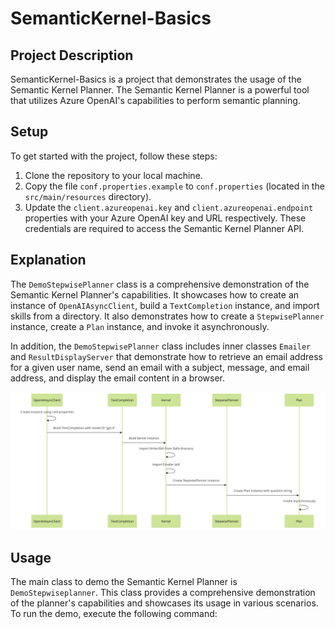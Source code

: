 # SemanticKernel-Basics

## Project Description

SemanticKernel-Basics is a project that demonstrates the usage of the Semantic Kernel Planner. The Semantic Kernel Planner is a powerful tool that utilizes Azure OpenAI's capabilities to perform semantic planning.

## Setup

To get started with the project, follow these steps:

1. Clone the repository to your local machine.
2. Copy the file `conf.properties.example` to `conf.properties` (located in the `src/main/resources` directory).
3. Update the `client.azureopenai.key` and `client.azureopenai.endpoint` properties with your Azure OpenAI key and URL respectively. These credentials are required to access the Semantic Kernel Planner API.


## Explanation

The `DemoStepwisePlanner` class is a comprehensive demonstration of the Semantic Kernel Planner's capabilities. It showcases how to create an instance of `OpenAIAsyncClient`, build a `TextCompletion` instance, and import skills from a directory. It also demonstrates how to create a `StepwisePlanner` instance, create a `Plan` instance, and invoke it asynchronously. 

In addition, the `DemoStepwisePlanner` class includes inner classes `Emailer` and `ResultDisplayServer` that demonstrate how to retrieve an email address for a given user name, send an email with a subject, message, and email address, and display the email content in a browser.

![Diagram](./img/diagram.png)

## Usage

The main class to demo the Semantic Kernel Planner is `DemoStepwiseplanner`. This class provides a comprehensive demonstration of the planner's capabilities and showcases its usage in various scenarios. To run the demo, execute the following command:
